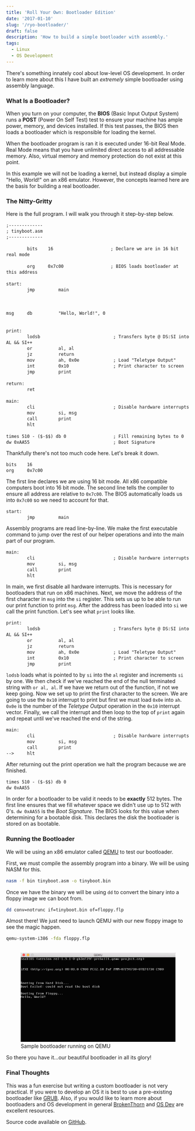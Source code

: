 ```yaml
---
title: 'Roll Your Own: Bootloader Edition'
date: '2017-01-10'
slug: '/ryo-bootloader/'
draft: false
description: 'How to build a simple bootloader with assembly.'
tags:
  - Linux
  - OS Development
---
```


There's something innately cool about low-level OS development. In order to learn more about this I have built an _extremely_ simple bootloader using assembly language.

### What Is a Bootloader?

When you turn on your computer, the **BIOS** (Basic Input Output System) runs a **POST** (Power On Self Test) test to ensure your machine has ample power, memory, and devices installed. If this test passes, the BIOS then loads a bootloader which is responsible for loading the kernel.

When the bootloader program is ran it is executed under 16-bit Real Mode. Real Mode means that you have unlimited direct access to all addressable memory. Also, virtual memory and memory protection do not exist at this point.

In this example we will not be loading a kernel, but instead display a simple "Hello, World!" on an x86 emulator. However, the concepts learned here are the basis for building a real bootloader.

### The Nitty-Gritty

Here is the full program. I will walk you through it step-by-step below.

```
;-------------
; tinyboot.asm
;-------------

        bits    16                      ; Declare we are in 16 bit real mode

        org     0x7c00                  ; BIOS loads bootloader at this address

start:
        jmp         main



msg     db          "Hello, World!", 0


print:
        lodsb                            ; Transfers byte @ DS:SI into AL && SI++
        or          al, al
        jz          return
        mov         ah, 0x0e             ; Load "Teletype Output"
        int         0x10                 ; Print character to screen
        jmp         print

return:
        ret

main:
        cli                              ; Disable hardware interrupts
        mov         si, msg
        call        print
        hlt

times 510 - ($-$$) db 0                  ; Fill remaining bytes to 0
dw 0xAA55                                ; Boot Signature
```

Thankfully there's not too much code here. Let's break it down.

```
bits    16
org     0x7c00
```

The first line declares we are using 16 bit mode. All x86 compatible computers boot into 16 bit mode. The second line tells the compiler to ensure all address are relative to `0x7c00`. The BIOS automatically loads us into `0x7c00` so we need to account for that.

```
start:
        jmp         main
```

Assembly programs are read line-by-line. We make the first executable command to jump over the rest of our helper operations and into the main part of our program.

```
main:
        cli                              ; Disable hardware interrupts
        mov         si, msg
        call        print
        hlt
```

In main, we first disable all hardware interrupts. This is necessary for bootloaders that run on x86 machines. Next, we move the address of the first character in `msg` into the `si` register. This sets us up to be able to run our print function to print `msg`. After the address has been loaded into `si` we call the print function. Let's see what `print` looks like.

```
print:
        lodsb                            ; Transfers byte @ DS:SI into AL && SI++
        or          al, al
        jz          return
        mov         ah, 0x0e             ; Load "Teletype Output"
        int         0x10                 ; Print character to screen
        jmp         print
```

`lodsb` loads what is pointed to by `si` into the `al` register and increments `si` by one. We then check if we've reached the end of the null terminated string with `or al, al`. If we have we return out of the function, if not we keep going. Now we set up to print the first character to the screen. We are going to use the `0x10` interrupt to print but first we must load `0x0e` into `ah`. `0x0e` is the number of the _Teletype Output_ operation in the `0x10` interrupt vector. Finally, we call the interrupt and then loop to the top of `print` again and repeat until we've reached the end of the string.

```
main:
        cli                              ; Disable hardware interrupts
        mov         si, msg
        call        print
-->     hlt
```

After returning out the print operation we halt the program because we are finished.

```
times 510 - ($-$$) db 0
dw 0xAA55
```

In order for a bootloader to be valid it needs to be **exactly** 512 bytes. The first line ensures that we fill whatever space we didn't use up to 512 with 0's. `dw 0xAA55` is the _Boot Signature_. The BIOS looks for this value when determining for a bootable disk. This declares the disk the bootloader is stored on as bootable.

### Running the Bootloader

We will be using an x86 emulator called [QEMU](http://wiki.qemu.org/) to test our bootloader.

First, we must compile the assembly program into a binary. We will be using NASM for this.

```sh
nasm -f bin tinyboot.asm -o tinyboot.bin
```

Once we have the binary we will be using `dd` to convert the binary into a floppy image we can boot from.

```sh
dd conv=notrunc if=tinyboot.bin of=floppy.flp
```

Almost there! We just need to launch QEMU with our new floppy image to see the magic happen.

```sh
qemu-system-i386 -fda floppy.flp
```

<figure>
    <br/>
	<img style="" src="./qemu.png" alt="Bootloader">
	<figcaption>Sample bootloader running on QEMU</figcaption>
</figure>

So there you have it...our beautiful bootloader in all its glory!

### Final Thoughts

This was a fun exercise but writing a custom bootloader is not very practical. If you were to develop an OS it is best to use a pre-existing bootloader like [GRUB](https://www.gnu.org/software/grub/). Also, if you would like to learn more about bootloaders and OS development in general [BrokenThorn](http://www.brokenthorn.com/) and [OS Dev](http://wiki.osdev.org/Main_Page) are excellent resources.

Source code available on [GitHub](https://github.com/triedal/misc/blob/master/bootloader-example/tinyboot.asm).
